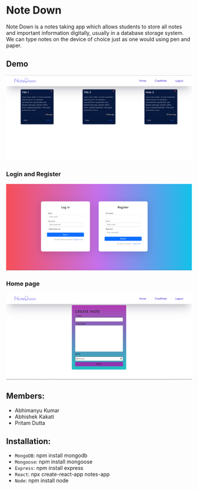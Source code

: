 # Note Down

Note Down is a notes taking app which allows students to store all notes and important information digitally, usually in a database storage system. We can type notes on the device of choice just as one would using pen and paper.

## Demo

<img src ='https://github.com/abhi1506manu/Notes-App/blob/master/images/Screenshot%20(15).png' alt ='3' class = 'center'>

### Login and Register

<img src ='https://github.com/abhi1506manu/Notes-App/blob/master/images/Screenshot%20(14).png' alt ='2' class = 'center'>

### Home page

<img src ='https://github.com/abhi1506manu/Notes-App/blob/master/images/Screenshot%20(16).png' alt ='1' class = 'center'>

## Members:

- Abhimanyu Kumar
- Abhishek Kakati
- Pritam Dutta

## Installation:

- `MongoDB`: npm install mongodb
- `Mongoose`: npm install mongoose
- `Express`:  npm install express
- `React`: npx  create-react-app notes-app
- `Node`: npm install node
